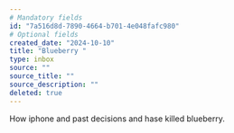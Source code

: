 ```yaml
---
# Mandatory fields
id: "7a516d8d-7890-4664-b701-4e048fafc980"
# Optional fields
created_date: "2024-10-10"
title: "Blueberry "
type: inbox
source: ""
source_title: ""
source_description: ""
deleted: true
---
```

How iphone and past decisions and hase killed blueberry. 